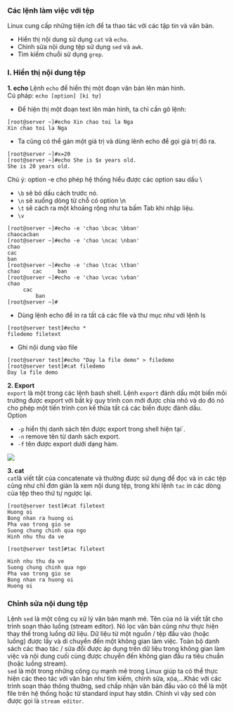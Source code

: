 ### Các lệnh làm việc với tệp  
Linux cung cấp những tiện ích để ta thao tác với các tập tin và văn bản.  
- Hiển thị nội dung sử dụng `cat` và `echo`.  
- Chỉnh sửa nội dung tệp sử dụng `sed` và `awk`.  
- Tìm kiếm chuỗi sử dụng `grep`.  

### I. Hiển thị nội dung tệp  

**1. echo**
Lệnh `echo` để hiển thị một đoạn văn bản lên màn hình.  
Cú pháp: `echo [option] [kí tự]`  
- Để hiện thị một đoạn text lên màn hình, ta chỉ cần gõ lệnh:   
```
[root@server ~]#echo Xin chao toi la Nga
Xin chao toi la Nga
```  
- Ta cũng có thể gán một giá trị và dùng lênh echo để gọi giá trị đó ra.  
```
[root@server ~]#x=20
[root@server ~]#echo She is $x years old.
She is 20 years old.
```  
Chú ý: option -e cho phép hệ thống hiểu được các option sau dấu \  
- `\b` sẽ bỏ dấu cách trước nó.
- `\n` sẽ xuống dòng từ chỗ có option \n  
- `\t` sẽ cách ra một khoảng rộng như ta bấm Tab khi nhập liệu.  
- `\v`    

```
[root@server ~]#echo -e 'chao \bcac \bban'
chaocacban
[root@server ~]#echo -e 'chao \ncac \nban'
chao
cac
ban
[root@server ~]#echo -e 'chao \tcac \tban'
chao    cac     ban
[root@server ~]#echo -e 'chao \vcac \vban'
chao
     cac
         ban
[root@server ~]#

```  
- Dùng lệnh echo để in ra tất cả các file và thư mục như với lệnh ls 
```
[root@server test]#echo *
filedemo filetext
```  
- Ghi nội dung vào file
```
[root@server test]#echo "Day la file demo" > filedemo
[root@server test]#cat filedemo
Day la file demo
```
**2. Export**  
`export` là một trong các lệnh bash shell. Lệnh `export` đánh dấu một biến môi trường được export với bất kỳ quy trình con mới được chia nhỏ và do đó nó cho phép một tiến trình con kế thừa tất cả các biến được đánh dấu.  
Option  
- `-p` hiển thị danh sách tên được export trong shell hiện tại`.  
- `-n` remove tên từ danh sách export.  
- `-f` tên được export dưới dạng hàm.
<img src="https://i.imgur.com/xc5qERL.png">  

**3. cat**  
`cat`là viết tắt của concatenate và thường được sử dụng để đọc và in các tệp cũng như chỉ đơn giản là xem nội dung tệp, trong khi lệnh `tac` in các dòng của tệp theo thứ tự ngược lại.
```
[root@server test]#cat filetext
Huong oi
Bong nhan ra huong oi
Pha vao trong gio se
Suong chung chinh qua ngo
Hinh nhu thu da ve

[root@server test]#tac filetext

Hinh nhu thu da ve
Suong chung chinh qua ngo
Pha vao trong gio se
Bong nhan ra huong oi
Huong oi
```  

### Chỉnh sửa nội dung tệp  
Lệnh `sed` là một công cụ xử lý văn bản mạnh mẽ. Tên của nó là viết tắt cho trình soạn thảo luồng (stream editor). Nó lọc văn bản cũng như thực hiện thay thế trong luồng dữ liệu. Dữ liệu từ một nguồn / tệp đầu vào (hoặc luồng) được lấy và di chuyển đến một không gian làm việc. Toàn bộ danh sách các thao tác / sửa đổi được áp dụng trên dữ liệu trong không gian làm việc và nội dung cuối cùng được chuyển đến không gian đầu ra tiêu chuẩn (hoặc luồng stream).  
`sed` là một trong những công cụ mạnh mẽ trong Linux giúp ta có thể thực hiện các theo tác với văn bản như tìm kiếm, chỉnh sửa, xóa,...Khác với các trình soạn thảo thông thường, sed chấp nhận văn bản đầu vào có thể là một file trên hệ thống hoặc từ standard input hay stdin. Chính vì vậy sed còn được gọi là `stream editor`.  
